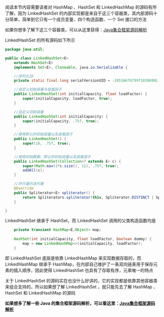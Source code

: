 阅读本节内容需要读者对 HashMap 、HashSet 和 LinkedHashMap 的源码有所了解，因为 LinkedHashSet 的内部实现都是来自于这三个容器类，其内部源码十分简单，简单到它只有一个成员变量、四个构造函数、一个 Set 接口的方法

如果你想多了解下这三个容器类，可以从这里获得：[Java集合框架源码解析](https://github.com/leavesC/JavaLearn)

LinkedHashSet  的所有源码如下所示

```java
package java.util;

public class LinkedHashSet<E>
    extends HashSet<E>
    implements Set<E>, Cloneable, java.io.Serializable {

    //序列化ID
    private static final long serialVersionUID = -2851667679971038690L;

    //自定义初始容量与装载因子
    public LinkedHashSet(int initialCapacity, float loadFactor) {
        super(initialCapacity, loadFactor, true);
    }

    //自定义初始容量
    public LinkedHashSet(int initialCapacity) {
        super(initialCapacity, .75f, true);
    }

    //使用默认的初始容量以及装载因子
    public LinkedHashSet() {
        super(16, .75f, true);
    }

    //使用初始数据、默认的初始容量以及装载因子
    public LinkedHashSet(Collection<? extends E> c) {
        super(Math.max(2*c.size(), 11), .75f, true);
        addAll(c);
    }

    //并行遍历迭代器
    @Override
    public Spliterator<E> spliterator() {
        return Spliterators.spliterator(this, Spliterator.DISTINCT | Spliterator.ORDERED);
    }

}
```

LinkedHashSet  继承于 HashSet，而 LinkedHashSet 调用的父类构造函数均是

```java
    private transient HashMap<E,Object> map;
    
    HashSet(int initialCapacity, float loadFactor, boolean dummy) {
        map = new LinkedHashMap<>(initialCapacity, loadFactor);
    }
```

即 LinkedHashSet  底层是依靠 LinkedHashMap 来实现数据存取的，而 LinkedHashMap 继承于 HashMap，在内部自己维护了一条双向链表用于保存元素的插入顺序，因此使得 LinkedHashSet 也具有了存取有序，元素唯一的特点

关于 LinkedHashSet 的源码实在也没什么好讲的，它的实现都是依靠其他容器类来组合支持的，所以如果想了解 LinkedHashSet ，就只能先去了解 HashMap 、HashSet 和 LinkedHashMap 的源码

**如果想多了解一些 Java 的集合框架源码解析，可以看这里：[Java集合框架源码解析](https://github.com/leavesC/JavaLearn)**